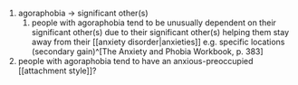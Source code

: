 1. agoraphobia → significant other(s)
	1. people with agoraphobia tend to be unusually dependent on their significant other(s) due to their significant other(s) helping them stay away from their [[anxiety disorder|anxieties]] e.g. specific locations (secondary gain)^[The Anxiety and Phobia Workbook, p. 383]
2. people with agoraphobia tend to have an anxious-preoccupied [[attachment style]]?